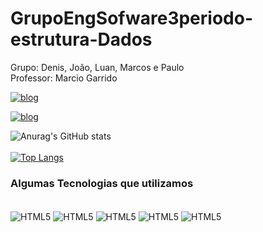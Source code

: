 # GrupoEngSofware3periodo-estrutura-Dados
Grupo: Denis, João, Luan, Marcos e Paulo <br>
Professor:  Marcio  Garrido

[![blog](https://img.shields.io/badge/HTML-239120?style=for-the-badge&logo=html5&logoColor=white)](https://www.linkedin.com/in/marcos-reis-68804a99/)

[![blog](https://img.shields.io/badge/Python-3776AB?style=for-the-badge&logo=python&logoColor=white)](https://www.linkedin.com/in/marcos-reis-68804a99/)
<br>

![Anurag's GitHub stats](https://github-readme-stats.vercel.app/api?username=anuraghazra&show_icons=true&theme=radical)
<br><br>
[![Top Langs](https://github-readme-stats.vercel.app/api/top-langs/?username=Manoreis&layout=compact)](https://github.com/Manoreis/github-readme-stats)
<br>


### Algumas Tecnologias que utilizamos
<div "estilo: display inline_block"></br>
    <img align="center" alt="HTML5" src="https://img.shields.io/badge/HTML5-E34F26?style=for-the-badge&logo=html5&logoColor=white" />
    <img align="center" alt="HTML5" src="https://img.shields.io/badge/JavaScript-F7DF1E?style=for-the-badge&logo=javascript&logoColor=black" />
    <img align="center" alt="HTML5" src="https://img.shields.io/badge/CSS3-1572B6?style=for-the-badge&logo=css3&logoColor=white" />
    <img align="center" alt="HTML5" src="https://img.shields.io/badge/Python-14354C?style=for-the-badge&logo=python&logoColor=white" />
    <img align="center" alt="HTML5" src="https://img.shields.io/badge/Microsoft-666666?style=for-the-badge&logo=microsoft&logoColor=white" />
    
</div><br>

